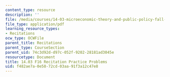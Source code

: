 ```yaml
---
content_type: resource
description: ''
file: /media/courses/14-03-microeconomic-theory-and-public-policy-fall-2016/f482ae7a0e5872cd03aa91f3a12c47e8_MIT14_03F16_RecProb.pdf
file_type: application/pdf
learning_resource_types:
- Recitations
ocw_type: OCWFile
parent_title: Recitations
parent_type: CourseSection
parent_uid: 74c3d92d-d97c-052f-9202-28181ad3045e
resourcetype: Document
title: 14.03 F16 Recitation Practice Problems
uid: f482ae7a-0e58-72cd-03aa-91f3a12c47e8
---
```

